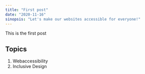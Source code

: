 ```yaml
---
title: "First post"
date: "2020-11-16"
sinopsis: "Let's make our websites accessible for everyone!"
---
```


This is the first post

## Topics

1. Webaccessibility
2. Inclusive Design
